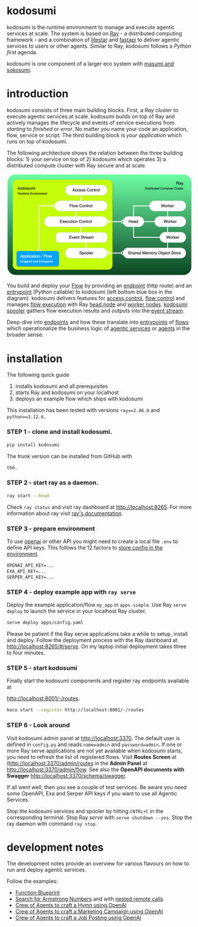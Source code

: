 # kodosumi

kodosumi is the runtime environment to manage and execute agentic services at scale. The system is based on [Ray](https://ray.io) - a distributed computing framework - and a combination of [litestar](https://litestar.dev/) and [fastapi](https://fastapi.tiangolo.com/) to deliver agentic services to users or other agents. Similar to Ray, kodosumi follows a _Python first_ agenda.

kodosumi is one component of a larger eco system with [masumi and sokosumi](https://www.masumi.network/).

# introduction

kodosumi consists of three main building blocks. First, a _Ray cluster_ to execute agentic services at scale. kodosumi builds on top of Ray and actively manages the lifecycle and events of service executions from _starting_ to _finished_ or _error_. No matter you name your code an application, flow, service or script: The third building block is _your application_ which runs on top of kodosumi.

The following architecture shows the relation between the three building blocks: 1) your service on top of 2) kodosumi which operates 3) a distributed compute cluster with Ray secure and at scale.

![kodosumi overview](docs/assets/architecture.png)

You build and deploy your [Flow](./docs/concepts.md#flow) by providing an [endpoint](./docs/concepts.md#endpoint) (http route) and an [entrypoint](./docs/concepts.md#entrypoint) (Python callable) to kodosumi (left bottom blue box in the diagram). kodosumi delivers features for [access control](./docs/api.md#access-control), [flow control](./docs/api.md#flow-control) and manages [flow execution](./docs/api.md#execution-control) with Ray [head node](./docs/concepts.md#ray-head) and [worker nodes](./docs/concepts.md#ray-worker). [kodosumi spooler](./docs/concepts.md#spooler) gathers flow execution results and outputs into the [event stream](./docs/concepts.md#event-stream).

Deep-dive into [endpoints](./docs/concepts.md#endpoints) and how these translate into [entrypoints](./docs/concepts.md#entrypoints) of [flows](#flows) which operationalize the business logic of [agentic services](#agentic-service) or [agents](#agents) in the broader sense.


# installation

The following quick guide

1. installs kodosumi and all prerequisites
2. starts Ray and kodosumi on your localhost
3. deploys an example flow which ships with kodosumi

This installation has been tested with versions `ray==2.46.0` and `python==3.12.6`.

### STEP 1 - clone and install kodosumi.

```bash
pip install kodosumi
```

The trunk version can be installed from GitHub with

```bash
tbd.
```

### STEP 2 - start ray as a daemon.

```bash
ray start --head
```

Check `ray status` and visit ray dashboard at [http://localhost:8265](http://localhost:8265). For more information about ray visit [ray's documentation](https://docs.ray.io/en/latest).

### STEP 3 - prepare environment

To use [openai](https://openai.com/) or other API you might need to create a local file `.env` to define API keys. This follows the 12 factors to [store config in the environment](https://12factor.net/config).

```
OPENAI_API_KEY=...
EXA_API_KEY=...
SERPER_API_KEY=...
```

### STEP 4 - deploy example app with `ray serve`

Deploy the example application/flow `my_app` in `apps.simple`. Use Ray `serve deploy` to launch the service in your localhost Ray cluster.
```bash
serve deploy apps/config.yaml
```

Please be patient if the Ray serve applications take a while to setup, install and deploy. Follow the deployment process with the Ray dashboard at [http://localhost:8265/#/serve](http://localhost:8265/#/serve). On my laptop initial deployment takes three to four minutes.

### STEP 5 - start kodosumi

Finally start the kodosumi components and register ray endpoints available at 

[http://localhost:8001/-/routes](http://localhost:8001/-/routes).

```bash
koco start --register http://localhost:8001/-/routes
```

### STEP 6 - Look around

Visit kodosumi admin panel at [http://localhost:3370](http://localhost:3370). The default user is defined in `config.py` and reads `name=admin` and `password=admin`. If one or more Ray serve applications are not yet available when kodosumi starts, you need to refresh the list of registered flows. Visit **Routes Screen** at [(http://localhost:3370/admin/routes](http://localhost:3370/admin/routes) in the **Admin Panel** at [http://localhost:3370/admin/flow](http://localhost:3370/admin/flow). See also the **OpenAPI documents with Swagger** [http://localhost:3370/schema/swagger](http://localhost:3370/schema/swagger). 

If all went well, then you see a couple of test services. Be aware you need some OpenAPI, Exa and Serper API keys if you want to use all Agentic Services.

Stop the kodosumi services and spooler by hitting `CNTRL+C` in the corresponding terminal. Stop Ray _serve_ with `serve shutdown --yes`. Stop the ray daemon with command `ray stop`.

# development notes

The development notes provide an overview for various flavours on how to run and deploy agentic services.

Follow the examples:

* [Function Blueprint](apps/example7/service.py)
* [Search for Armstrong Numbers](apps/example1.py) and with [nested remote calls](apps/example2.py)
* [Crew of Agents to craft a Hymn using OpenAI](apps/example3.py)
* [Crew of Agents to craft a Marketing Campaign using OpenAI](apps/example4/service.py)
* [Crew of Agents to craft a Job Posting using OpenAI](apps/example4/service.py)